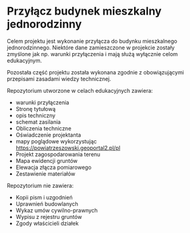 # Przyłącz budynek mieszkalny jednorodzinny

Celem projektu jest wykonanie przyłącza do budynku mieszkalnego jednorodzinnego.
Niektóre dane zamieszczone w projekcie zostały zmyślone jak np. warunki przyłączenia i mają służą wyłącznie celom edukacyjnym.

Pozostała część projektu została wykonana zgodnie z obowiązującymi przepisami zasadami wiedzy technicznej.

Repozytorium utworzone w celach edukacyjnych zawiera:
- warunki przyłączenia
- Stronę tytułową
- opis techniczny
- schemat zasilania
- Obliczenia techniczne
- Oświadczenie projektanta
- mapy poglądowe wykorzystując https://powiatrzeszowski.geoportal2.pl/pl
- Projekt zagospodarowania terenu
- Mapa ewidencji gruntów
- Elewacja złącza pomiarowego 
- Zestawienie materiałów
  
Repozytorium nie zawiera:
- Kopii pism i uzgodnień
- Uprawnień budowlanych 
- Wykaz umów cywilno-prawnych
- Wypisu z rejestru gruntów
- Zgody właścicieli działek
